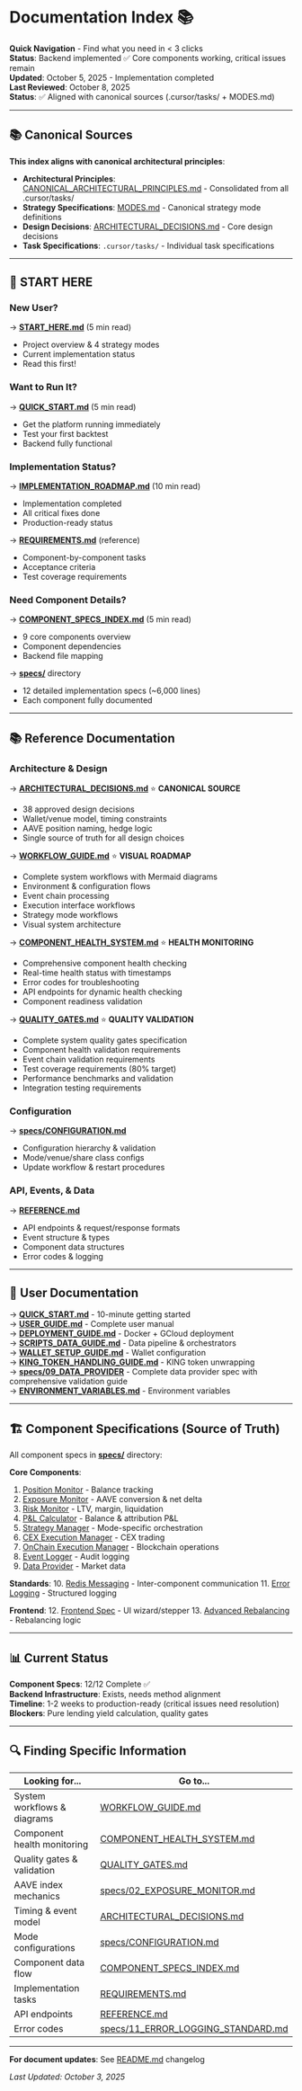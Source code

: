 # Documentation Index 📚

**Quick Navigation** - Find what you need in < 3 clicks  
**Status**: Backend implemented ✅ Core components working, critical issues remain  
**Updated**: October 5, 2025 - Implementation completed  
**Last Reviewed**: October 8, 2025  
**Status**: ✅ Aligned with canonical sources (.cursor/tasks/ + MODES.md)

---

## 📚 **Canonical Sources**

**This index aligns with canonical architectural principles**:
- **Architectural Principles**: [CANONICAL_ARCHITECTURAL_PRINCIPLES.md](CANONICAL_ARCHITECTURAL_PRINCIPLES.md) - Consolidated from all .cursor/tasks/
- **Strategy Specifications**: [MODES.md](MODES.md) - Canonical strategy mode definitions
- **Design Decisions**: [ARCHITECTURAL_DECISIONS.md](ARCHITECTURAL_DECISIONS.md) - Core design decisions
- **Task Specifications**: `.cursor/tasks/` - Individual task specifications

---

## 🚀 **START HERE**

### **New User?**
→ **[START_HERE.md](START_HERE.md)** (5 min read)
- Project overview & 4 strategy modes
- Current implementation status
- Read this first!

### **Want to Run It?**
→ **[QUICK_START.md](QUICK_START.md)** (5 min read)
- Get the platform running immediately
- Test your first backtest
- Backend fully functional

### **Implementation Status?**
→ **[IMPLEMENTATION_ROADMAP.md](IMPLEMENTATION_ROADMAP.md)** (10 min read)
- Implementation completed
- All critical fixes done
- Production-ready status

→ **[REQUIREMENTS.md](REQUIREMENTS.md)** (reference)
- Component-by-component tasks
- Acceptance criteria
- Test coverage requirements

### **Need Component Details?**
→ **[COMPONENT_SPECS_INDEX.md](COMPONENT_SPECS_INDEX.md)** (5 min read)
- 9 core components overview
- Component dependencies
- Backend file mapping

→ **[specs/](specs/)** directory
- 12 detailed implementation specs (~6,000 lines)
- Each component fully documented

---

## 📚 **Reference Documentation**

### **Architecture & Design**
→ **[ARCHITECTURAL_DECISIONS.md](ARCHITECTURAL_DECISIONS.md)** ⭐ **CANONICAL SOURCE**
- 38 approved design decisions
- Wallet/venue model, timing constraints
- AAVE position naming, hedge logic
- Single source of truth for all design choices

→ **[WORKFLOW_GUIDE.md](WORKFLOW_GUIDE.md)** ⭐ **VISUAL ROADMAP**
- Complete system workflows with Mermaid diagrams
- Environment & configuration flows
- Event chain processing
- Execution interface workflows
- Strategy mode workflows
- Visual system architecture

→ **[COMPONENT_HEALTH_SYSTEM.md](COMPONENT_HEALTH_SYSTEM.md)** ⭐ **HEALTH MONITORING**
- Comprehensive component health checking
- Real-time health status with timestamps
- Error codes for troubleshooting
- API endpoints for dynamic health checking
- Component readiness validation

→ **[QUALITY_GATES.md](QUALITY_GATES.md)** ⭐ **QUALITY VALIDATION**
- Complete system quality gates specification
- Component health validation requirements
- Event chain validation requirements
- Test coverage requirements (80% target)
- Performance benchmarks and validation
- Integration testing requirements

### **Configuration**
→ **[specs/CONFIGURATION.md](specs/CONFIGURATION.md)**
- Configuration hierarchy & validation
- Mode/venue/share class configs
- Update workflow & restart procedures

### **API, Events, & Data**
→ **[REFERENCE.md](REFERENCE.md)**
- API endpoints & request/response formats
- Event structure & types
- Component data structures
- Error codes & logging

---

## 📖 **User Documentation**

→ **[QUICK_START.md](QUICK_START.md)** - 10-minute getting started  
→ **[USER_GUIDE.md](USER_GUIDE.md)** - Complete user manual  
→ **[DEPLOYMENT_GUIDE.md](DEPLOYMENT_GUIDE.md)** - Docker + GCloud deployment  
→ **[SCRIPTS_DATA_GUIDE.md](SCRIPTS_DATA_GUIDE.md)** - Data pipeline & orchestrators  
→ **[WALLET_SETUP_GUIDE.md](WALLET_SETUP_GUIDE.md)** - Wallet configuration  
→ **[KING_TOKEN_HANDLING_GUIDE.md](KING_TOKEN_HANDLING_GUIDE.md)** - KING token unwrapping  
→ **[specs/09_DATA_PROVIDER](specs/09_DATA_PROVIDER)** - Complete data provider spec with comprehensive validation guide  
→ **[ENVIRONMENT_VARIABLES.md](ENVIRONMENT_VARIABLES.md)** - Environment variables

---

## 🏗️ **Component Specifications** (Source of Truth)

All component specs in **[specs/](specs/)** directory:

**Core Components**:
1. [Position Monitor](specs/01_POSITION_MONITOR.md) - Balance tracking
2. [Exposure Monitor](specs/02_EXPOSURE_MONITOR.md) - AAVE conversion & net delta
3. [Risk Monitor](specs/03_RISK_MONITOR.md) - LTV, margin, liquidation
4. [P&L Calculator](specs/04_PNL_CALCULATOR.md) - Balance & attribution P&L
5. [Strategy Manager](specs/05_STRATEGY_MANAGER.md) - Mode-specific orchestration
6. [CEX Execution Manager](specs/06_CEX_EXECUTION_MANAGER.md) - CEX trading
7. [OnChain Execution Manager](specs/07_ONCHAIN_EXECUTION_MANAGER.md) - Blockchain operations
8. [Event Logger](specs/08_EVENT_LOGGER.md) - Audit logging
9. [Data Provider](specs/09_DATA_PROVIDER.md) - Market data

**Standards**:
10. [Redis Messaging](specs/10_REDIS_MESSAGING_STANDARD.md) - Inter-component communication
11. [Error Logging](specs/11_ERROR_LOGGING_STANDARD.md) - Structured logging

**Frontend**:
12. [Frontend Spec](specs/12_FRONTEND_SPEC.md) - UI wizard/stepper
13. [Advanced Rebalancing](specs/13_ADVANCED_REBALANCING.md) - Rebalancing logic

---

## 📊 **Current Status**

**Component Specs**: 12/12 Complete ✅  
**Backend Infrastructure**: Exists, needs method alignment  
**Timeline**: 1-2 weeks to production-ready (critical issues need resolution)  
**Blockers**: Pure lending yield calculation, quality gates

---

## 🔍 **Finding Specific Information**

| Looking for... | Go to... |
|----------------|----------|
| System workflows & diagrams | [WORKFLOW_GUIDE.md](WORKFLOW_GUIDE.md) |
| Component health monitoring | [COMPONENT_HEALTH_SYSTEM.md](COMPONENT_HEALTH_SYSTEM.md) |
| Quality gates & validation | [QUALITY_GATES.md](QUALITY_GATES.md) |
| AAVE index mechanics | [specs/02_EXPOSURE_MONITOR.md](specs/02_EXPOSURE_MONITOR.md) |
| Timing & event model | [ARCHITECTURAL_DECISIONS.md](ARCHITECTURAL_DECISIONS.md) |
| Mode configurations | [specs/CONFIGURATION.md](specs/CONFIGURATION.md) |
| Component data flow | [COMPONENT_SPECS_INDEX.md](COMPONENT_SPECS_INDEX.md) |
| Implementation tasks | [REQUIREMENTS.md](REQUIREMENTS.md) |
| API endpoints | [REFERENCE.md](REFERENCE.md) |
| Error codes | [specs/11_ERROR_LOGGING_STANDARD.md](specs/11_ERROR_LOGGING_STANDARD.md) |

---

**For document updates**: See [README.md](README.md) changelog

*Last Updated: October 3, 2025*
